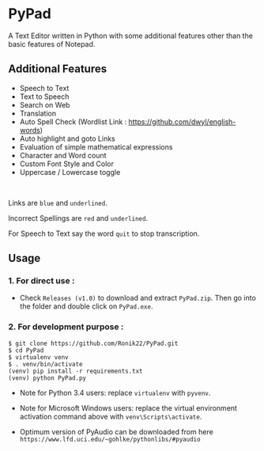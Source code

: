 # PyPad
A Text Editor written in Python with some additional features other than the basic features of Notepad.

## Additional Features
*   Speech to Text
*   Text to Speech
*   Search on Web
*   Translation
*   Auto Spell Check (Wordlist Link : https://github.com/dwyl/english-words)
*   Auto highlight and goto Links
*   Evaluation of simple mathematical expressions
*   Character and Word count
*   Custom Font Style and Color
*   Uppercase / Lowercase toggle

<br>

Links are `blue` and `underlined`.

Incorrect Spellings are `red` and `underlined`.

For Speech to Text say the word `quit` to stop transcription.

## Usage

### 1. For direct use :

* Check `Releases (v1.0)` to download and extract `PyPad.zip`. Then go into the folder and double click on `PyPad.exe`.

### 2. For development purpose :

    $ git clone https://github.com/Ronik22/PyPad.git
    $ cd PyPad
    $ virtualenv venv
    $ . venv/bin/activate
    (venv) pip install -r requirements.txt
    (venv) python PyPad.py

* Note for Python 3.4 users: replace `virtualenv` with `pyvenv`.

* Note for Microsoft Windows users: replace the virtual environment activation command above with `venv\Scripts\activate`.

* Optimum version of PyAudio can be downloaded from here `https://www.lfd.uci.edu/~gohlke/pythonlibs/#pyaudio`
